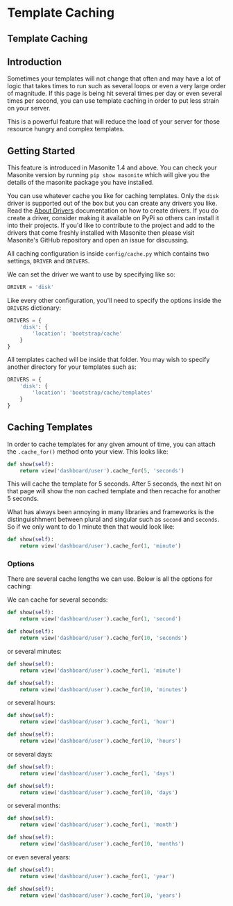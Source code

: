 # Template Caching

## Template Caching

## Introduction

Sometimes your templates will not change that often and may have a lot of logic that takes times to run such as several loops or even a very large order of magnitude. If this page is being hit several times per day or even several times per second, you can use template caching in order to put less strain on your server.

This is a powerful feature that will reduce the load of your server for those resource hungry and complex templates.

## Getting Started

This feature is introduced in Masonite 1.4 and above. You can check your Masonite version by running `pip show masonite` which will give you the details of the masonite package you have installed.

You can use whatever cache you like for caching templates. Only the `disk` driver is supported out of the box but you can create any drivers you like. Read the [About Drivers](../managers-and-drivers/about-drivers.md) documentation on how to create drivers. If you do create a driver, consider making it available on PyPi so others can install it into their projects. If you'd like to contribute to the project and add to the drivers that come freshly installed with Masonite then please visit Masonite's GitHub repository and open an issue for discussing.

All caching configuration is inside `config/cache.py` which contains two settings, `DRIVER` and `DRIVERS`.

We can set the driver we want to use by specifying like so:

```python
DRIVER = 'disk'
```

Like every other configuration, you'll need to specify the options inside the `DRIVERS` dictionary:

```python
DRIVERS = {
    'disk': {
        'location': 'bootstrap/cache'
    }
}
```

All templates cached will be inside that folder. You may wish to specify another directory for your templates such as:

```python
DRIVERS = {
    'disk': {
        'location': 'bootstrap/cache/templates'
    }
}
```

## Caching Templates

In order to cache templates for any given amount of time, you can attach the `.cache_for()` method onto your view. This looks like:

```python
def show(self):
    return view('dashboard/user').cache_for(5, 'seconds')
```

This will cache the template for 5 seconds. After 5 seconds, the next hit on that page will show the non cached template and then recache for another 5 seconds.

What has always been annoying in many libraries and frameworks is the distinguishhment between plural and singular such as `second` and `seconds`. So if we only want to do 1 minute then that would look like:

```python
def show(self):
    return view('dashboard/user').cache_for(1, 'minute')
```

### Options

There are several cache lengths we can use. Below is all the options for caching:

We can cache for several seconds:

```python
def show(self):
    return view('dashboard/user').cache_for(1, 'second')

def show(self):
    return view('dashboard/user').cache_for(10, 'seconds')
```

or several minutes:

```python
def show(self):
    return view('dashboard/user').cache_for(1, 'minute')

def show(self):
    return view('dashboard/user').cache_for(10, 'minutes')
```

or several hours:

```python
def show(self):
    return view('dashboard/user').cache_for(1, 'hour')

def show(self):
    return view('dashboard/user').cache_for(10, 'hours')
```

or several days:

```python
def show(self):
    return view('dashboard/user').cache_for(1, 'days')

def show(self):
    return view('dashboard/user').cache_for(10, 'days')
```

or several months:

```python
def show(self):
    return view('dashboard/user').cache_for(1, 'month')

def show(self):
    return view('dashboard/user').cache_for(10, 'months')
```

or even several years:

```python
def show(self):
    return view('dashboard/user').cache_for(1, 'year')

def show(self):
    return view('dashboard/user').cache_for(10, 'years')
```

